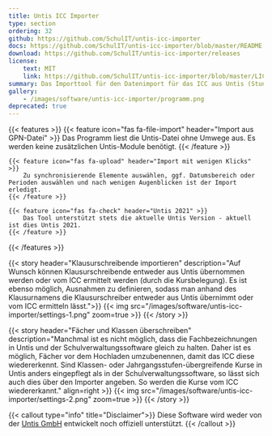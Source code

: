 ```yaml
---
title: Untis ICC Importer
type: section
ordering: 32
github: https://github.com/SchulIT/untis-icc-importer
docs: https://github.com/SchulIT/untis-icc-importer/blob/master/README.md
download: https://github.com/SchulIT/untis-icc-importer/releases
license:
    text: MIT
    link: https://github.com/SchulIT/untis-icc-importer/blob/master/LICENSE.md
summary: Das Importtool für den Datenimport für das ICC aus Untis (Stunden-, Vertretungs- und Klausurplan, Räume)
gallery:
    - /images/software/untis-icc-importer/programm.png
deprecated: true
---
```


{{< features >}}
    {{< feature icon="fas fa-file-import" header="Import aus GPN-Datei" >}}
        Das Programm liest die Untis-Datei ohne Umwege aus. Es werden keine zusätzlichen Untis-Module benötigt.
    {{< /feature >}}

    {{< feature icon="fas fa-upload" header="Import mit wenigen Klicks" >}}
        Zu synchronisierende Elemente auswählen, ggf. Datumsbereich oder Perioden auswählen und nach wenigen Augenblicken ist der Import erledigt.
    {{< /feature >}}

    {{< feature icon="fas fa-check" header="Untis 2021" >}}
        Das Tool unterstützt stets die aktuelle Untis Version - aktuell ist dies Untis 2021.
    {{< /feature >}}
{{< /features >}}

{{< story header="Klausurschreibende importieren" description="Auf Wunsch können Klausurschreibende entweder aus Untis übernommen werden oder vom ICC ermittelt werden (durch die Kursbelegung). Es ist ebenso möglich, Ausnahmen zu definieren, sodass man anhand des Klausurnamens die Klausurschreiber entweder aus Untis übernimmt oder vom ICC ermitteln lässt.">}}
    {{< img src="/images/software/untis-icc-importer/settings-1.png" zoom=true >}}
{{< /story >}}

{{< story header="Fächer und Klassen überschreiben" description="Manchmal ist es nicht möglich, dass die Fachbezeichnungen in Untis und der Schulverwaltungssoftware gleich zu halten. Daher ist es möglich, Fächer vor dem Hochladen umzubenennen, damit das ICC diese wiedererkennt. Sind Klassen- oder Jahrgangsstufen-übergreifende Kurse in Untis anders eingepflegt als in der Schulverwaltungssoftware, so lässt sich auch dies über den Importer angeben. So werden die Kurse vom ICC wiedererkannt." align=right >}}
    {{< img src="/images/software/untis-icc-importer/settings-2.png" zoom=true >}}
{{< /story >}}

{{< callout type="info" title="Disclaimer">}}
    Diese Software wird weder von der <a href="https://www.untis.at/">Untis GmbH</a> entwickelt noch offiziell unterstützt.
{{< /callout >}}